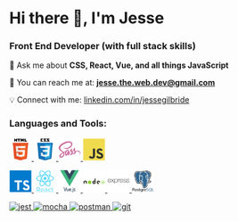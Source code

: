 <!--
**jessegilbride/jessegilbride** is a ✨ _special_ ✨ repository because its `README.md` (this file) appears on your GitHub profile.

Starter template:

- 🔭 I’m currently working on ...
- 🌱 I’m currently learning ...
- 👯 I’m looking to collaborate on ...
- 🤔 I’m looking for help with ...
- 💬 Ask me about ...
- 📫 How to reach me: ...
- 😄 Pronouns: ...
- ⚡ Fun fact: ...
-->

# Hi there 👋, I'm Jesse
### Front End Developer (with full stack skills)
<!--
:man_technologist: I’m currently working on [IndieNexus](https://github.com/jessegilbride/indienexus-client)
-->
:speech_balloon: Ask me about **CSS, React, Vue, and all things JavaScript**

:email: You can reach me at: **jesse.the.web.dev@gmail.com**

:bulb: Connect with me: <a href="https://linkedin.com/in/jessegilbride" target="blank">linkedin.com/in/jessegilbride</a>

### Languages and Tools:
<p>
  <a href="https://www.w3.org/html/" target="_blank" rel="noreferrer"> <!-- html -->
    <img src="https://raw.githubusercontent.com/devicons/devicon/master/icons/html5/html5-original-wordmark.svg" alt="html5" width="40" height="40"/>
  </a>
  <a href="https://www.w3schools.com/css/" target="_blank" rel="noreferrer">  <!-- css -->
    <img src="https://raw.githubusercontent.com/devicons/devicon/master/icons/css3/css3-original-wordmark.svg" alt="css3" width="40" height="40"/>
  </a>
  <a href="https://sass-lang.com" target="_blank" rel="noreferrer"> <!-- sass -->
    <img src="https://raw.githubusercontent.com/devicons/devicon/master/icons/sass/sass-original.svg" alt="sass" width="40" height="40"/>
  </a>
  <a href="https://developer.mozilla.org/en-US/docs/Web/JavaScript" target="_blank" rel="noreferrer"> <!-- js -->
    <img src="https://raw.githubusercontent.com/devicons/devicon/master/icons/javascript/javascript-original.svg" alt="javascript" width="40" height="40"/>
  </a>
</p>
<p>
  <a href="https://www.typescriptlang.org/" target="_blank" rel="noreferrer"> <!-- ts -->
    <img src="https://raw.githubusercontent.com/devicons/devicon/master/icons/typescript/typescript-original.svg" alt="typescript" width="40" height="40"/>
  </a>
  <a href="https://reactjs.org/" target="_blank" rel="noreferrer"> <!-- react -->
    <img src="https://raw.githubusercontent.com/devicons/devicon/master/icons/react/react-original-wordmark.svg" alt="react" width="40" height="40"/>
  </a>
  <a href="https://vuejs.org/" target="_blank" rel="noreferrer"> <!-- vue -->
    <img src="https://raw.githubusercontent.com/devicons/devicon/master/icons/vuejs/vuejs-original-wordmark.svg" alt="vuejs" width="40" height="40"/>
  </a>
  </a>
  <a href="https://nodejs.org" target="_blank" rel="noreferrer"> <!-- nodeJS -->
    <img src="https://raw.githubusercontent.com/devicons/devicon/master/icons/nodejs/nodejs-original-wordmark.svg" alt="nodejs" width="40" height="40"/>
  </a>
  <a href="https://expressjs.com" target="_blank" rel="noreferrer"> <!-- express -->
    <img src="https://github.com/jessegilbride/jessegilbride/blob/main/expressjs-logo.svg" alt="expressjs API library" width="40" height="40">
  </a>
  <a href="https://www.postgresql.org" target="_blank" rel="noreferrer"> <!-- postgres -->
    <img src="https://raw.githubusercontent.com/devicons/devicon/master/icons/postgresql/postgresql-original-wordmark.svg" alt="postgresql" width="40" height="40"/>
  </a>
</p>
<p>
  <a href="https://jestjs.io" target="_blank" rel="noreferrer"> <!-- jest -->
    <img src="https://www.vectorlogo.zone/logos/jestjsio/jestjsio-icon.svg" alt="jest" width="40" height="40"/>
  </a>
  <a href="https://mochajs.org" target="_blank" rel="noreferrer"> <!-- mocha -->
    <img src="https://www.vectorlogo.zone/logos/mochajs/mochajs-icon.svg" alt="mocha" width="40" height="40"/>
  </a>
  <a href="https://postman.com" target="_blank" rel="noreferrer"> <!-- postman -->
    <img src="https://www.vectorlogo.zone/logos/getpostman/getpostman-icon.svg" alt="postman" width="40" height="40"/>
  </a>
  <a href="https://git-scm.com/" target="_blank" rel="noreferrer"> <!-- git -->
    <img src="https://www.vectorlogo.zone/logos/git-scm/git-scm-icon.svg" alt="git" width="40" height="40"/>
  </a>
</p>
